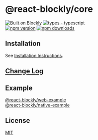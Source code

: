 # @react-blockly/core

[![Built on Blockly](https://tinyurl.com/built-on-blockly)](https://github.com/google/blockly)
[![types - typescript](https://img.shields.io/npm/types/badge-maker)](https://www.typescriptlang.org)
<br/>
[![npm version](https://img.shields.io/npm/v/@react-blockly/core.svg)](https://www.npmjs.com/package/@react-blockly/core)
[![npm downloads](https://img.shields.io/npm/dm/@react-blockly/core.svg?style=flat)](https://www.npmjs.com/package/@react-blockly/core)

## Installation

See [Installation Instructions](https://github.com/react-blockly/react-blockly/blob/main/docs/core.md).

## [Change Log](https://github.com/react-blockly/react-blockly/blob/main/packages/core/CHANGELOG.md)

## Example

[@react-blockly/web-example](https://github.com/react-blockly/react-blockly/blob/main/examples/web-example)\
[@react-blockly/native-example](https://github.com/react-blockly/react-blockly/blob/main/examples/native-example)

## License

[MIT](LICENSE)
